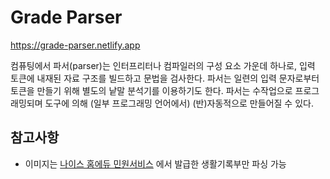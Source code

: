 # Grade Parser
https://grade-parser.netlify.app

컴퓨팅에서 파서(parser)는 인터프리터나 컴파일러의 구성 요소 가운데 하나로, 입력 토큰에 내재된 자료 구조를 빌드하고 문법을 검사한다. 파서는 일련의 입력 문자로부터 토큰을 만들기 위해 별도의 낱말 분석기를 이용하기도 한다. 파서는 수작업으로 프로그래밍되며 도구에 의해 (일부 프로그래밍 언어에서) (반)자동적으로 만들어질 수 있다.

## 참고사항
- 이미지는 [나이스 홈에듀 민원서비스](https://hdu.use.go.kr/edusys.jsp?page=hes_m50000&returnDomain=H10) 에서 발급한 생활기록부만 파싱 가능


